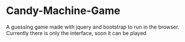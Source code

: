 # Candy-Machine-Game
A guessing game made with jquery and bootstrap to run in the browser. Currently there is only the interface, soon it can be played
